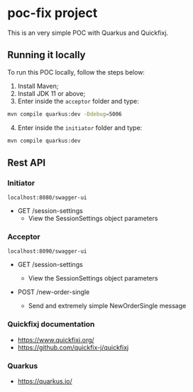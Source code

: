 # poc-fix project

This is an very simple POC with Quarkus and Quickfixj.

## Running it locally

To run this POC locally, follow the steps below:
1. Install Maven;
2. Install JDK 11 or above;
3. Enter inside the `acceptor` folder and type:
```bash
mvn compile quarkus:dev -Ddebug=5006
```

4. Enter inside the `initiator` folder and type:
```bash
mvn compile quarkus:dev
```

## Rest API

### Initiator
```
localhost:8080/swagger-ui
```
- GET /session-settings
  - View the SessionSettings object parameters



### Acceptor
```
localhost:8090/swagger-ui
```
- GET /session-settings
  - View the SessionSettings object parameters

- POST /new-order-single
  - Send and extremely simple NewOrderSingle message


### Quickfixj documentation
- https://www.quickfixj.org/
- https://github.com/quickfix-j/quickfixj


### Quarkus
- https://quarkus.io/

